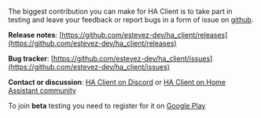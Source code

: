 The biggest contribution you can make for HA Client is to take part in testing and leave your feedback or report bugs in a form of issue on [github](https://github.com/estevez-dev/ha_client/issues).

**Release notes**: [https://github.com/estevez-dev/ha_client/releases](https://github.com/estevez-dev/ha_client/releases)

**Bug tracker**: [https://github.com/estevez-dev/ha_client/issues](https://github.com/estevez-dev/ha_client/issues)

**Contact or discussion**: [HA Client on Discord](https://discord.gg/u9vq7QE) or [HA Client on Home Assistant community](https://community.home-assistant.io/c/mobile-apps/ha-client-android)

To join **beta** testing you need to register for it on [Google Play](https://play.google.com/apps/testing/com.keyboardcrumbs.haclient)
